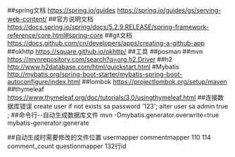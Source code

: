 ##spring文档 
https://spring.io/guides https://spring.io/guides/gs/serving-web-content/ 
##官方说明文档
https://docs.spring.io/spring/docs/5.2.9.RELEASE/spring-framework-reference/core.html#spring-core
##git文档 
https://docs.github.com/cn/developers/apps/creating-a-github-app 
##okhttp 
https://square.github.io/okhttp/ 
##工具
##posman
##mvn
https://mvnrepository.com/search?q=org.h2.Driver
##h2
http://www.h2database.com/html/quickstart.html
#Mybatis
http://mybatis.org/spring-boot-starter/mybatis-spring-boot-autoconfigure/index.html
##lombok
https://projectlombok.org/setup/maven
##thymeleaf
https://www.thymeleaf.org/doc/tutorials/3.0/usingthymeleaf.html
##连接数据库错误
create user if not exists sa password '123';
alter user sa admin true ;
##命令行--自动生成数据库文件
mvn -Dmybatis.generator.overwrite=true mybatis-generator:generate

##自动生成时需要修改的文件位置
usermapper   commentmapper 110 114 comment_count  questionmapper 132行id
